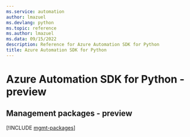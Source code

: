 ```yaml
---
ms.service: automation
author: lmazuel
ms.devlang: python
ms.topic: reference
ms.author: lmazuel
ms.data: 09/15/2022
description: Reference for Azure Automation SDK for Python
title: Azure Automation SDK for Python
---
```

# Azure Automation SDK for Python - preview

## Management packages - preview
[!INCLUDE [mgmt-packages](automation-mgmt-index.md)]